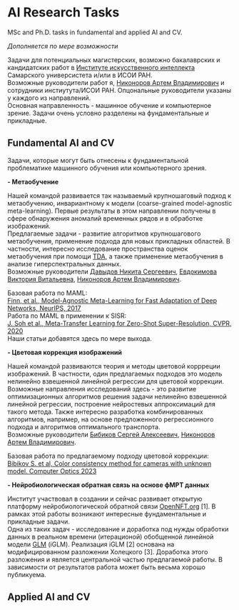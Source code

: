 # AI Research Tasks
MSc and Ph.D. tasks in fundamental and applied AI and CV.  

_Дополняется по мере возможности_  
  
Задачи для потенциальных магистерских, возможно бакалаврских и кандидатских работ в [Институте искусственного интеллекта](https://ai.ssau.ru/) Самарского универсистета и/или в ИСОИ РАН.  
Возможные руководители работ я, [Никоноров Артем Владимирович](https://ssau.ru/staff/66320001-nikonorov-artem-vladimirovich) и сотрудники инстиутута/ИСОИ РАН. Опцональные руководители указаны у каждого из направлений.    
Основная направленность - машинное обучение и компьютерное зрение. Задачи очень условно разделены на фундаментальные и прикладные.   

## Fundamental AI and CV  
Задачи, которые могут быть отнесены к фундаментальной проблематике машинного обучения или компьютерного зрения.

**- Метаобучение**  
  
Нашей командой развивается так называемый крупношаговый подход к метаобучению, инвариантному к модели (coarse-grained model-agnostic meta-learning). 
Первые результаты в этом направлении получены в сфере обнаружения аномалий временных рядов и в обработке изображений.  
Предлагаемые задачи - развитие алгоритмов крупношагового метаобучения, применение подхода для новых прикладных областей. 
В частности, интересно исследование пространства оценок метаобучения при помощи [TDA](https://en.wikipedia.org/wiki/Topological_data_analysis),
а также применение метаобучения в анализе гиперспектральных данных.  
Возможные руководители [Давыдов Никита Сергеевич](/ssau.ru/staff/444928871-davydov-nikita-sergeevich), [Евдокимова Виктория Витальевна](https://ssau.ru/staff/304968209-evdokimova-viktoriya-vitalevna), [Никоноров Артем Владимирович](https://ssau.ru/staff/66320001-nikonorov-artem-vladimirovich).  
  
Базовая работа по MAML:  
[Finn, et al., Model-Agnostic Meta-Learning for Fast Adaptation of Deep Networks, NeurIPS, 2017](https://proceedings.mlr.press/v70/finn17a/finn17a.pdf)  
Работа по MAML в применении к SISR:  
[J. Soh et al., Meta-Transfer Learning for Zero-Shot Super-Resolution, CVPR, 2020](https://openaccess.thecvf.com/content_CVPR_2020/papers/Soh_Meta-Transfer_Learning_for_Zero-Shot_Super-Resolution_CVPR_2020_paper.pdf)  
Наши статьи добавятся здесь по мере выхода.   

**- Цветовая коррекция изображений**  
  
Нашей командой развиваются теория и методы цветовой коррреции изображений. В частности, один предлагаемых подходов это модель нелинейно взвешенной линейной регрессии для цветовой коррекции. Возможные направления исследований здесь - 
это развитие оптимизационных алгоритмов решения задачи нелинейно взвешенной линейной регрессии, построение нейростевых аппроксимаций для такого метода. Также интересно разработка комбинированных алгоритмов, например, на основе предложенного регрессионного подхода и алгоритмов оптимального транспорта.  
Возможные руководители [Бибиков Сергей Алексеевич]([/ssau.ru/staff/444928871-davydov-nikita-sergeevich](https://ssau.ru/staff/141699560-bibikov-sergey-alekseevich)), [Никоноров Артем Владимирович](https://ssau.ru/staff/66320001-nikonorov-artem-vladimirovich).  

Базовая работа по предлагаемому подходу цветовой коррекции:  
[Bibikov S. et al, Color consistency method for cameras with unknown model. Computer Optics 2023](https://www.computeroptics.ru/KO/PDF/KO47-1/470111.pdf)  

**- Нейробиологическая обратная связь на основе фМРТ данных**  
  
Институт участвовал в создании и сейчас развивает открытую платформу нейробиологической обратной связи [OpenNFT.org](http://opennft.org/) [1]. В рамках этой работы возникают интересные фундаментальные и прикладные задачи.  
Одна из таких задач - исследование и доработка под нужды обработки данных в реальном времени (итерационой) обобщенной линейной модели [GLM](https://en.wikipedia.org/wiki/Generalized_linear_model) (iGLM). 
Реализация iGLM [2] основана на модифицированном разложении Холецкого [3]. Доработка этого разложения и является центральной частью предлагаемой работы. В зависимости от результатов работа может быть весьма хорошо публикуема.   



## Applied AI and CV   

